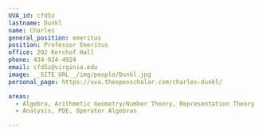 ```yaml
---
UVA_id: cfd5z
lastname: Dunkl
name: Charles
general_position: emeritus
position: Professor Emeritus
office: 202 Kerchof Hall
phone: 434-924-4924
email: cfd5z@virginia.edu
image: __SITE_URL__/img/people/Dunkl.jpg
personal_page: https://uva.theopenscholar.com/charles-dunkl/

areas:
  - Algebra, Arithmetic Geometry/Number Theory, Representation Theory
  - Analysis, PDE, Operator Algebras

---
```

